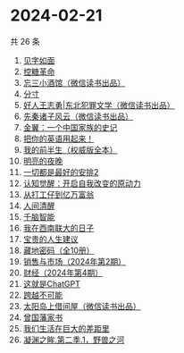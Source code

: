 # 2024-02-21

共 26 条

<!-- BEGIN WEREAD -->
<!-- 最后更新时间 2024-02-21 14:08:22 +0800 -->
1. [见字如面](https://weread.qq.com/web/bookDetail/fcb321f0813ab6aa0g018f82)
1. [控糖革命](https://weread.qq.com/web/bookDetail/819321e0813ab880ag01960c)
1. [忘三小酒馆（微信读书出品）](https://weread.qq.com/web/bookDetail/77232620813ab87f1g014d07)
1. [分寸](https://weread.qq.com/web/bookDetail/96732f90813ab85f7g013225)
1. [好人王志勇|东北犯罪文学（微信读书出品）](https://weread.qq.com/web/bookDetail/85432e10813ab85eag0195be)
1. [先秦诸子风云（微信读书出品）](https://weread.qq.com/web/bookDetail/a4232d50813ab87c8g0131c7)
1. [金翼：一个中国家族的史记](https://weread.qq.com/web/bookDetail/9ec32f70813ab6e35g016b07)
1. [把你的英语用起来！](https://weread.qq.com/web/bookDetail/6c632d105533196c66000c4)
1. [我的前半生（权威版全本）](https://weread.qq.com/web/bookDetail/76f322807294a61d76f63ca)
1. [明亮的夜晚](https://weread.qq.com/web/bookDetail/2db32930813ab80f9g0165a3)
1. [一切都是最好的安排2](https://weread.qq.com/web/bookDetail/71f32df07191892071f7644)
1. [认知觉醒：开启自我改变的原动力](https://weread.qq.com/web/bookDetail/6a732ce07201202c6a7b30a)
1. [从打工仔到亿万富翁](https://weread.qq.com/web/bookDetail/aaf326a0813ab8844g01638c)
1. [人间清醒](https://weread.qq.com/web/bookDetail/10832840726b36101088487)
1. [千脑智能](https://weread.qq.com/web/bookDetail/45a329e0813ab7190g012b04)
1. [我在西南联大的日子](https://weread.qq.com/web/bookDetail/75732a50813ab7be6g0121ac)
1. [宝贵的人生建议](https://weread.qq.com/web/bookDetail/a2c32190813ab822fg014a9a)
1. [藏地密码（全10册）](https://weread.qq.com/web/bookDetail/018324f05c896401803c751)
1. [销售与市场（2024年第2期）](https://weread.qq.com/web/bookDetail/c6132de0813ab8873g015fd8)
1. [财经（2024年第4期）](https://weread.qq.com/web/bookDetail/42b32600813ab8881g0113b6)
1. [这就是ChatGPT](https://weread.qq.com/web/bookDetail/74332a90813ab86c4g019d98)
1. [跨越不可能](https://weread.qq.com/web/bookDetail/229326d0813ab7dbcg017770)
1. [太阳岛上借间屋（微信读书出品）](https://weread.qq.com/web/bookDetail/07032f00813ab85d2g0157f3)
1. [曾国藩家书](https://weread.qq.com/web/bookDetail/296325e052cedf2969761f3)
1. [我们生活在巨大的差距里](https://weread.qq.com/web/bookDetail/286329405b40f728668c477)
1. [凝渊之眸.第二季.1，野兽之河](https://weread.qq.com/web/bookDetail/960325b0813ab881cg01740d)
<!-- END WEREAD -->